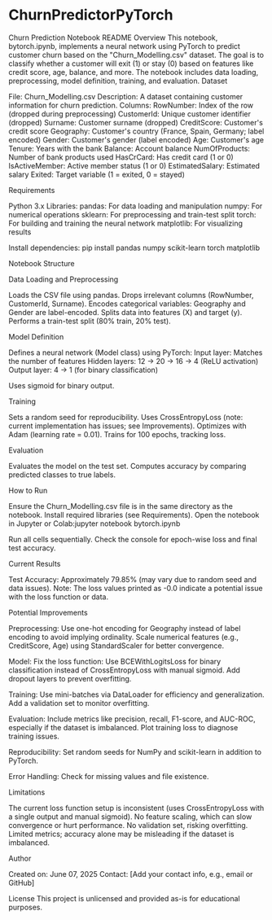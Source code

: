 # ChurnPredictorPyTorch
Churn Prediction Notebook README
Overview
This notebook, bytorch.ipynb, implements a neural network using PyTorch to predict customer churn based on the "Churn_Modelling.csv" dataset. The goal is to classify whether a customer will exit (1) or stay (0) based on features like credit score, age, balance, and more. The notebook includes data loading, preprocessing, model definition, training, and evaluation.
Dataset

File: Churn_Modelling.csv
Description: A dataset containing customer information for churn prediction.
Columns:
RowNumber: Index of the row (dropped during preprocessing)
CustomerId: Unique customer identifier (dropped)
Surname: Customer surname (dropped)
CreditScore: Customer's credit score
Geography: Customer's country (France, Spain, Germany; label encoded)
Gender: Customer's gender (label encoded)
Age: Customer's age
Tenure: Years with the bank
Balance: Account balance
NumOfProducts: Number of bank products used
HasCrCard: Has credit card (1 or 0)
IsActiveMember: Active member status (1 or 0)
EstimatedSalary: Estimated salary
Exited: Target variable (1 = exited, 0 = stayed)



Requirements

Python 3.x
Libraries:
pandas: For data loading and manipulation
numpy: For numerical operations
sklearn: For preprocessing and train-test split
torch: For building and training the neural network
matplotlib: For visualizing results



Install dependencies:
pip install pandas numpy scikit-learn torch matplotlib

Notebook Structure

Data Loading and Preprocessing

Loads the CSV file using pandas.
Drops irrelevant columns (RowNumber, CustomerId, Surname).
Encodes categorical variables: Geography and Gender are label-encoded.
Splits data into features (X) and target (y).
Performs a train-test split (80% train, 20% test).


Model Definition

Defines a neural network (Model class) using PyTorch:
Input layer: Matches the number of features
Hidden layers: 12 → 20 → 16 → 4 (ReLU activation)
Output layer: 4 → 1 (for binary classification)


Uses sigmoid for binary output.


Training

Sets a random seed for reproducibility.
Uses CrossEntropyLoss (note: current implementation has issues; see Improvements).
Optimizes with Adam (learning rate = 0.01).
Trains for 100 epochs, tracking loss.


Evaluation

Evaluates the model on the test set.
Computes accuracy by comparing predicted classes to true labels.



How to Run

Ensure the Churn_Modelling.csv file is in the same directory as the notebook.
Install required libraries (see Requirements).
Open the notebook in Jupyter or Colab:jupyter notebook bytorch.ipynb


Run all cells sequentially.
Check the console for epoch-wise loss and final test accuracy.

Current Results

Test Accuracy: Approximately 79.85% (may vary due to random seed and data issues).
Note: The loss values printed as -0.0 indicate a potential issue with the loss function or data.

Potential Improvements

Preprocessing:
Use one-hot encoding for Geography instead of label encoding to avoid implying ordinality.
Scale numerical features (e.g., CreditScore, Age) using StandardScaler for better convergence.


Model:
Fix the loss function: Use BCEWithLogitsLoss for binary classification instead of CrossEntropyLoss with manual sigmoid.
Add dropout layers to prevent overfitting.


Training:
Use mini-batches via DataLoader for efficiency and generalization.
Add a validation set to monitor overfitting.


Evaluation:
Include metrics like precision, recall, F1-score, and AUC-ROC, especially if the dataset is imbalanced.
Plot training loss to diagnose training issues.


Reproducibility:
Set random seeds for NumPy and scikit-learn in addition to PyTorch.


Error Handling:
Check for missing values and file existence.



Limitations

The current loss function setup is inconsistent (uses CrossEntropyLoss with a single output and manual sigmoid).
No feature scaling, which can slow convergence or hurt performance.
No validation set, risking overfitting.
Limited metrics; accuracy alone may be misleading if the dataset is imbalanced.

Author

Created on: June 07, 2025
Contact: [Add your contact info, e.g., email or GitHub]

License
This project is unlicensed and provided as-is for educational purposes.

